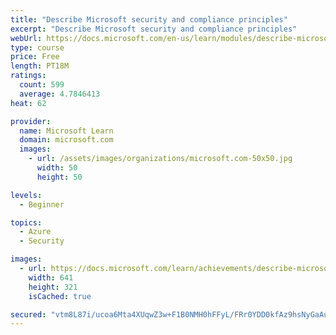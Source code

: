 ```yaml
---
title: "Describe Microsoft security and compliance principles"
excerpt: "Describe Microsoft security and compliance principles"
webUrl: https://docs.microsoft.com/en-us/learn/modules/describe-microsoft-security-compliance-principles/
type: course
price: Free
length: PT18M
ratings:
  count: 599
  average: 4.7846413
heat: 62

provider:
  name: Microsoft Learn
  domain: microsoft.com
  images:
    - url: /assets/images/organizations/microsoft.com-50x50.jpg
      width: 50
      height: 50

levels:
  - Beginner

topics:
  - Azure
  - Security

images:
  - url: https://docs.microsoft.com/learn/achievements/describe-microsoft-security-and-compliance-principles-social.png
    width: 641
    height: 321
    isCached: true

secured: "vtm8L87i/ucoa6Mta4XUqwZ3w+F1B0NMH0hFFyL/FRr0YDD0kfAz9hsNyGaAuC/NMM8mbePInkg0LQ+ETvbA78KiXNGJQESGSJwFQkbMH81RAa2G/e78hfb83ViALWmdrxavCjVqpdMdmTix+8j/aeyMMJA3Y0rGE/TA43r5G7mxMhUQSvdN5neWVEkOQWzjTi2HbyFHrH61vpLUuMu/E9LG1Trmu7zmYlKB+/AVDe3AWLm6TA2X04a6lcsgEEoivuOcElVh4Lg7Iov5AkG78RJe7Ml6+s50Z51RFN2IclqIrOij/Jzxu3UjCPQPWRwi3tK1yqDTHPlobSVL2Ucj7IA0yLIBiWnhYHkew4vH8RKzv3h5Ll4r+Eh4Nu/yUl6D2n9nnYHRiuh3xp+lCngN9C5+khRFbhpEmU7znW6Y8Ss=;B0OhOxSLnVMElQyP6Qo75A=="
---
```


